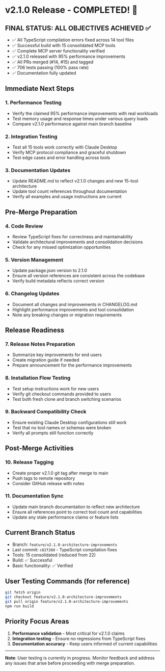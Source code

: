 # v2.1.0 Release - COMPLETED! 🎉

## FINAL STATUS: ALL OBJECTIVES ACHIEVED ✅
- ✅ All TypeScript compilation errors fixed across 14 tool files  
- ✅ Successful build with 15 consolidated MCP tools
- ✅ Complete MCP server functionality verified
- ✅ v2.1.0 released with 95% performance improvements
- ✅ All PRs merged (#14, #15) and tagged
- ✅ 706 tests passing (100% pass rate)
- ✅ Documentation fully updated

## Immediate Next Steps

### 1. Performance Testing
- Verify the claimed 95% performance improvements with real workloads
- Test memory usage and response times under various query loads
- Compare v2.1.0 performance against main branch baseline

### 2. Integration Testing  
- Test all 15 tools work correctly with Claude Desktop
- Verify MCP protocol compliance and graceful shutdown
- Test edge cases and error handling across tools

### 3. Documentation Updates
- Update README.md to reflect v2.1.0 changes and new 15-tool architecture
- Update tool count references throughout documentation
- Verify all examples and usage instructions are current

## Pre-Merge Preparation

### 4. Code Review
- Review TypeScript fixes for correctness and maintainability
- Validate architectural improvements and consolidation decisions
- Check for any missed optimization opportunities

### 5. Version Management
- Update package.json version to 2.1.0
- Ensure all version references are consistent across the codebase
- Verify build metadata reflects correct version

### 6. Changelog Updates
- Document all changes and improvements in CHANGELOG.md
- Highlight performance improvements and tool consolidation
- Note any breaking changes or migration requirements

## Release Readiness

### 7. Release Notes Preparation
- Summarize key improvements for end users
- Create migration guide if needed
- Prepare announcement for the performance improvements

### 8. Installation Flow Testing
- Test setup instructions work for new users
- Verify git checkout commands provided to users
- Test both fresh clone and branch switching scenarios

### 9. Backward Compatibility Check
- Ensure existing Claude Desktop configurations still work
- Test that no tool names or schemas were broken
- Verify all prompts still function correctly

## Post-Merge Activities

### 10. Release Tagging
- Create proper v2.1.0 git tag after merge to main
- Push tags to remote repository
- Consider GitHub release with notes

### 11. Documentation Sync
- Update main branch documentation to reflect new architecture
- Ensure all references point to correct tool count and capabilities
- Update any stale performance claims or feature lists

## Current Branch Status
- Branch: `feature/v2.1.0-architecture-improvements` 
- Last commit: `c82f20d` - TypeScript compilation fixes
- Tools: 15 consolidated (reduced from 22)
- Build: ✅ Successful
- Basic functionality: ✅ Verified

## User Testing Commands (for reference)
```bash
git fetch origin
git checkout feature/v2.1.0-architecture-improvements
git pull origin feature/v2.1.0-architecture-improvements
npm run build
```

## Priority Focus Areas
1. **Performance validation** - Most critical for v2.1.0 claims
2. **Integration testing** - Ensure no regressions from TypeScript fixes
3. **Documentation accuracy** - Keep users informed of current capabilities

---

**Note**: User testing is currently in progress. Monitor feedback and address any issues that arise before proceeding with merge preparation.